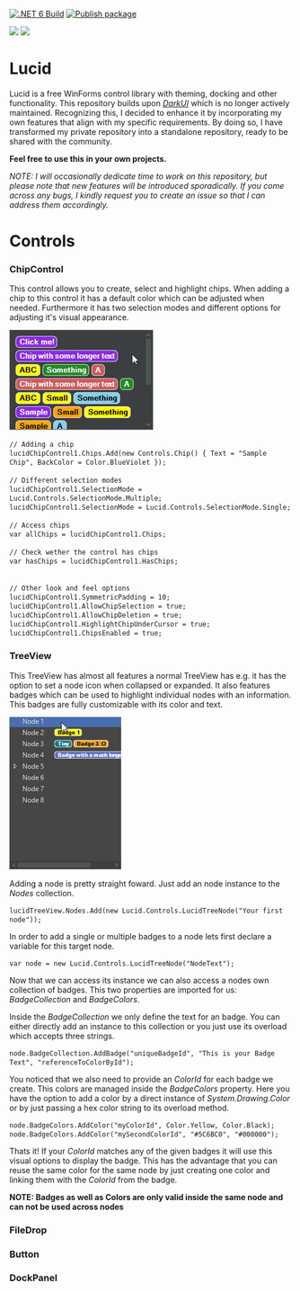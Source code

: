 [![.NET 6 Build](https://github.com/xmln17/LokConLib/actions/workflows/dotnet_6_build.yml/badge.svg)](https://github.com/xmln17/LokConLib/actions/workflows/dotnet_6_build.yml)
[![Publish package](https://github.com/xmln17/Lucid/actions/workflows/publish.yml/badge.svg?event=release)](https://github.com/xmln17/Lucid/actions/workflows/publish.yml)

[![](https://img.shields.io/nuget/dt/lucidui?color=004880&label=Downloads&logo=NuGet)](https://www.nuget.org/packages/LucidUI/)
[![](https://img.shields.io/nuget/v/lucidui?color=004880&label=Current%20Version&logo=NuGet)](https://www.nuget.org/packages/LucidUI/)

# Lucid
Lucid is a free WinForms control library with theming, docking and other functionality. This repository builds upon *[DarkUI](https://github.com/RobinPerris/DarkUI)* which is no longer actively maintained. Recognizing this, I decided to enhance it by incorporating my own features that align with my specific requirements. By doing so, I have transformed my private repository into a standalone repository, ready to be shared with the community.

**Feel free to use this in your own projects.**

*NOTE: I will occasionally dedicate time to work on this repository, but please note that new features will be introduced sporadically. If you come across any bugs, I kindly request you to create an issue so that I can address them accordingly.*

# Controls

### ChipControl

This control allows you to create, select and highlight chips. When adding a chip to this control it has a default color which can be adjusted when needed. Furthermore it has two selection modes and different options for adjusting it's visual appearance.

![ChipControl](sample\resources\ChipControl.gif)
~~~
// Adding a chip
lucidChipControl1.Chips.Add(new Controls.Chip() { Text = "Sample Chip", BackColor = Color.BlueViolet });

// Different selection modes
lucidChipControl1.SelectionMode = Lucid.Controls.SelectionMode.Multiple;
lucidChipControl1.SelectionMode = Lucid.Controls.SelectionMode.Single;

// Access chips
var allChips = lucidChipControl1.Chips; 

// Check wether the control has chips
var hasChips = lucidChipControl1.HasChips;


// Other look and feel options
lucidChipControl1.SymmetricPadding = 10;
lucidChipControl1.AllowChipSelection = true;
lucidChipControl1.AllowChipDeletion = true;
lucidChipControl1.HighlightChipUnderCursor = true;
lucidChipControl1.ChipsEnabled = true;
~~~

### TreeView

This TreeView has almost all features a normal TreeView has e.g. it has the option to set a node icon when collapsed or expanded. It also features badges which can be used to highlight individual nodes with an information. This badges are fully customizable with its color and text.

![TreeView](sample\resources\TreeView.gif)

Adding a node is pretty straight foward. Just add an node instance to the _Nodes_ collection.
~~~
lucidTreeView.Nodes.Add(new Lucid.Controls.LucidTreeNode("Your first node"));
~~~

In order to add a single or multiple badges to a node lets first declare a variable for this target node.

~~~
var node = new Lucid.Controls.LucidTreeNode("NodeText");
~~~

Now that we can access its instance we can also access a nodes own collection of badges. This two properties are imported for us: _BadgeCollection_ and _BadgeColors_.

Inside the _BadgeCollection_ we only define the text for an badge. You can either directly add an instance to this collection or you just use its overload which accepts three strings.

~~~
node.BadgeCollection.AddBadge("uniqueBadgeId", "This is your Badge Text", "referenceToColorById");
~~~

You noticed that we also need to provide an _ColorId_ for each badge we create. This colors are managed inside the _BadgeColors_ property. Here you have the option to add a color by a direct instance of _System.Drawing.Color_ or by just passing a hex color string to its overload method.

~~~
node.BadgeColors.AddColor("myColorId", Color.Yellow, Color.Black);
node.BadgeColors.AddColor("mySecondColorId", "#5C6BC0", "#000000");
~~~

Thats it! If your _ColorId_ matches any of the given badges it will use this visual options to display the badge. This has the advantage that you can reuse the same color for the same node by just creating one color and linking them with the _ColorId_ from the badge.

**NOTE: Badges as well as Colors are only valid inside the same node and can not be used across nodes**

### FileDrop

### Button

### DockPanel